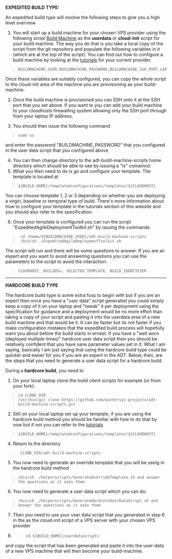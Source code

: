 **EXPEDITED BUILD TYPE:**

An expedited build type will involve the following steps to give you a high level overview  

1. You will start up a build machine for your chosen VPS provider using the following script [Build Machine](https://github.com/wintersys-projects/adt-build-machine-scripts/blob/main/templatedconfigurations/templateoverrides/OverrideScript.sh) as the **userdata** or **cloud-init** script for your build machine. The way you do that is you take a local copy of the script from the git repository and populate the following variables in it (which are at the top of the script). You can find out how to configure a build machine by looking at the [tutorials](../Tutorials/TutorialsMenu.md) for your current provider.

>     BUILDMACHINE_USER,BUILDMACHINE_PASSWORD,BUILDMACHINE_SSH_PORT,LAPTOP_IP,SSH

Once these variables are suitably configured, you can copy the whole script to the cloud-init area of the machine you are provisioning as your build-machine.  

2. Once the build machine is provisioned you can SSH onto it at the SSH port that you set above. If you want to you can add your build machine to your cloudhosts firewalling system allowing only the SSH port through from your laptop IP address.

4. You should then issue the following command

>     sudo su

and enter the password "BUILDMACHINE_PASSWORD" that you configured in the user data script that you configured above 

4. You can then change directory to the adt-build-machine-scripts home directory which should be able to see by issuing a "ls" comamnd.
5. What you then need to do is go and configure your template. The template is located at

>     ${BUILD_HOME}/templatedconfigurations/templates/${CLOUDHOST}

You can choose template 1, 2 or 3 depending on whether you are deploying a virgin, baseline or temporal type of build. There's more information about how to configure your template in the tutorials section of this website and you should also refer to the specification.  

6. Once your template is configured you can run the script "ExpeditedAgileDeploymentToolkit.sh" by issuing the commands

>      cd /home/${BUILDMACHINE_USER}/adt-build-machine-scripts
>      /bin/sh ./ExpeditedAgileDeploymentToolkit.sh

The script will run and there will be some questions to answer. If you are an expert and you want to avoid answering questions you can use the parameters to the script to avoid the interaction:

>     CLOUDHOST, BUILDOS=, SELECTED_TEMPLATE, BUILD_IDENTIFIER

----------------------------

**HARDCORE BUILD TYPE**

The hardcore build type is some extra fuss to begin with but if you are an expert then once you have a "user data" script generated you could simply keep a copy of it on your laptop and "tweak" it per deployment using the specification for guidance and a deployment would be no more effort than taking a copy of your script and pasting it into the userdata area of a new build machine and that would be it. It can be faster but its not faster if you make configuration mistakes that the expedited build process will hopefully warn you about before the build starts in ernest. If you have a "well worn (deployed multiple times)" hardcore user data script then you should be relatively confident that you have sane parameter values set in it. What I am saying, basically I am just saying that using the hardcore build type could be quicker and easier for you if you are an expert in the ADT. Below, then, are the steps that you need to generate a user data script for a hardcore build. 

During a **hardcore build**, you need to

1. On your local laptop clone the build client scripts for example (or from your fork):  

>     cd CLONE_DIR
>     /usr/bin/git clone https://github.com/wintersys-projects/adt-build-machine-scripts.git

2. Still on your local laptop set up your template, if you are using the hardcore build method you should be familiar with how to do that by now but if not you can refer to the [tutorials](../Tutorials/TutorialsMenu.md)

>     ${BUILD_HOME}/templatedconfigurations/templates/${CLOUDHOST} 

4. Return to the directory

>      CLONE_DIR/adt-build-machine-scripts

5. You now need to generate an override template that you will be using in the hardcore build method

>     /bin/sh ./helperscripts/GenerateOverrideTemplate.sh and answer the questions as it asks them  

6. You now need to generate a user data script which you can do:

>     /bin/sh ./helperscripts/GenerateHardcoreUserDataScript.sh and answer the questions as it asks them  

7. Then you need to use your user data script that you generated in step 6 in the as the cloud-init script of a VPS server with your chosen VPS provider

8. >     cd ${BUILD_HOME}/userdatascripts

and copy the script that has been generated and paste it into the user-data of a new VPS machine that will then become your build-machine.   
